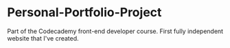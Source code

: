 # Personal-Portfolio-Project

Part of the Codecademy front-end developer course. First fully independent website that I've created.
